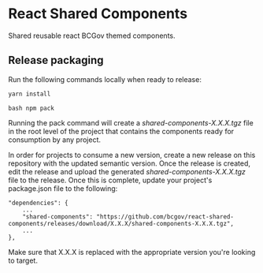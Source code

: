 # React Shared Components

Shared reusable react BCGov themed components.

## Release packaging

Run the following commands locally when ready to release:

```bash
yarn install
```

```
bash npm pack
```

Running the pack command will create a *shared-components-X.X.X.tgz* file in the root level of the project that contains the components ready for consumption by any project.

In order for projects to consume a new version, create a new release on this repository with the updated semantic version. Once the release is created, edit the release and upload the generated *shared-components-X.X.X.tgz* file to the release. Once this is complete, update your project's package.json file to the following:

```
"dependencies": {
    ...
    "shared-components": "https://github.com/bcgov/react-shared-components/releases/download/X.X.X/shared-components-X.X.X.tgz",
    ...
},
```

Make sure that X.X.X is replaced with the appropriate version you're looking to target.

